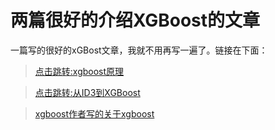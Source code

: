 # 两篇很好的介绍XGBoost的文章
一篇写的很好的xGBost文章，我就不用再写一遍了。链接在下面：

> [点击跳转:xgboost原理](http://blog.csdn.net/a819825294/article/details/51206410)

> [点击跳转:从ID3到XGBoost](http://www.jianshu.com/p/41dac1f6b0d2)

> [xgboost作者写的关于xgboost](https://courses.cs.washington.edu/courses/cse546/14au/slides/oct22_recitation_boosted_trees.pdf)
